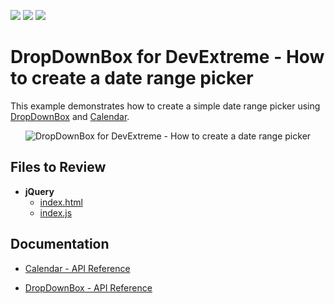 <!-- default badges list -->
![](https://img.shields.io/endpoint?url=https://codecentral.devexpress.com/api/v1/VersionRange/555418630/22.1.6%2B)
[![](https://img.shields.io/badge/Open_in_DevExpress_Support_Center-FF7200?style=flat-square&logo=DevExpress&logoColor=white)](https://supportcenter.devexpress.com/ticket/details/T1127540)
[![](https://img.shields.io/badge/📖_How_to_use_DevExpress_Examples-e9f6fc?style=flat-square)](https://docs.devexpress.com/GeneralInformation/403183)
<!-- default badges end -->

# DropDownBox for DevExtreme - How to create a date range picker

This example demonstrates how to create a simple date range picker using [DropDownBox](https://js.devexpress.com/Documentation/Guide/UI_Components/DropDownBox/Getting_Started_with_DropDownBox/) and [Calendar](https://js.devexpress.com/Documentation/Guide/UI_Components/Calendar/Getting_Started_with_Calendar/).

<div align="center"><img alt="DropDownBox for DevExtreme - How to create a date range picker" src="sample.png" /></div>

## Files to Review

- **jQuery**
    - [index.html](jQuery/src/index.html)
    - [index.js](jQuery/src/index.js)

## Documentation

- [Calendar - API Reference](https://js.devexpress.com/Documentation/ApiReference/UI_Components/dxCalendar/)

- [DropDownBox - API Reference](https://js.devexpress.com/Documentation/ApiReference/UI_Components/dxDropDownBox/)
